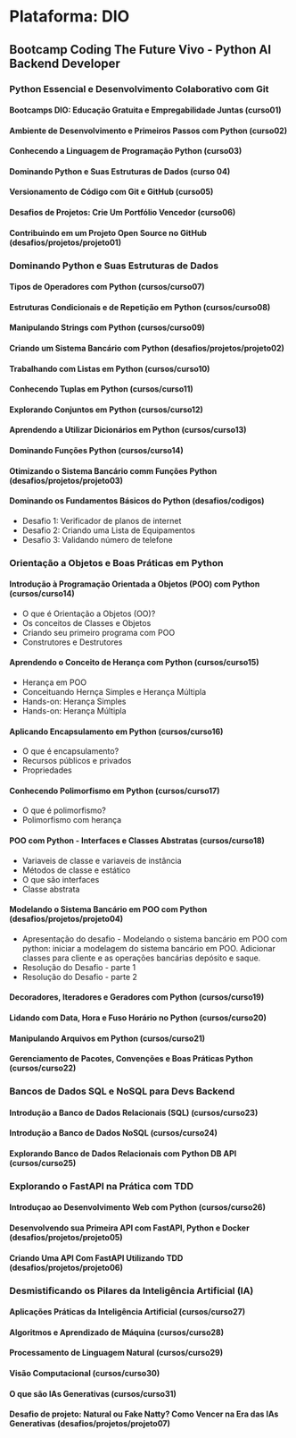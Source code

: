 # Plataforma: DIO

## Bootcamp Coding The Future Vivo - Python AI Backend Developer

### Python Essencial e Desenvolvimento Colaborativo com Git

#### Bootcamps DIO: Educação Gratuita e Empregabilidade Juntas (curso01)

#### Ambiente de Desenvolvimento e Primeiros Passos com Python (curso02)

#### Conhecendo a Linguagem de Programação Python (curso03)

#### Dominando Python e Suas Estruturas de Dados (curso 04)

#### Versionamento de Código com Git e GitHub (curso05)

#### Desafios de Projetos: Crie Um Portfólio Vencedor (curso06)

#### Contribuindo em um Projeto Open Source no GitHub (desafios/projetos/projeto01)

### Dominando Python e Suas Estruturas de Dados

#### Tipos de Operadores com Python (cursos/curso07)

#### Estruturas Condicionais e de Repetição em Python (cursos/curso08)

#### Manipulando Strings com Python (cursos/curso09)

#### Criando um Sistema Bancário com Python (desafios/projetos/projeto02)

#### Trabalhando com Listas em Python (cursos/curso10)

#### Conhecendo Tuplas em Python (cursos/curso11)

#### Explorando Conjuntos em Python (cursos/curso12)

#### Aprendendo a Utilizar Dicionários em Python (cursos/curso13)

#### Dominando Funções Python (cursos/curso14)

#### Otimizando o Sistema Bancário comm Funções Python (desafios/projetos/projeto03)

#### Dominando os Fundamentos Básicos do Python (desafios/codigos)

* Desafio 1: Verificador de planos de internet
* Desafio 2: Criando uma Lista de Equipamentos
* Desafio 3: Validando número de telefone

### Orientação a Objetos e Boas Práticas em Python

#### Introdução à Programação Orientada a Objetos (POO) com Python (cursos/curso14)

* O que é Orientação a Objetos (OO)?
* Os conceitos de Classes e Objetos
* Criando seu primeiro programa com POO
* Construtores e Destrutores

#### Aprendendo o Conceito de Herança com Python (cursos/curso15)

* Herança em POO
* Conceituando Hernça Simples e Herança Múltipla
* Hands-on: Herança Simples
* Hands-on: Herança Múltipla

#### Aplicando Encapsulamento em Python (cursos/curso16)

* O que é encapsulamento?
* Recursos públicos e privados
* Propriedades

#### Conhecendo Polimorfismo em Python (cursos/curso17)

* O que é polimorfismo?
* Polimorfismo com herança

#### POO com Python - Interfaces e Classes Abstratas (cursos/curso18)

* Variaveis de classe e variaveis de instância
* Métodos de classe e estático
* O que são interfaces
* Classe abstrata

#### Modelando o Sistema Bancário em POO com Python (desafios/projetos/projeto04)

* Apresentação do desafio - Modelando o sistema bancário em POO com python: iniciar a modelagem do sistema bancário em POO. Adicionar classes para cliente e as operações bancárias depósito e saque.
* Resolução do Desafio - parte 1
* Resolução do Desafio - parte 2

#### Decoradores, Iteradores e Geradores com Python (cursos/curso19)

#### Lidando com Data, Hora e Fuso Horário no Python (cursos/curso20)

#### Manipulando Arquivos em Python (cursos/curso21)

#### Gerenciamento de Pacotes, Convenções e Boas Práticas Python (cursos/curso22)

### Bancos de Dados SQL e NoSQL para Devs Backend

#### Introdução a Banco de Dados Relacionais (SQL) (cursos/curso23)

#### Introdução a Banco de Dados NoSQL (cursos/curso24)

#### Explorando Banco de Dados Relacionais com Python DB API (cursos/curso25)

### Explorando o FastAPI na Prática com TDD

#### Introduçao ao Desenvolvimento Web com Python (cursos/curso26)

#### Desenvolvendo sua Primeira API com FastAPI, Python e Docker (desafios/projetos/projeto05)

#### Criando Uma API Com FastAPI Utilizando TDD (desafios/projetos/projeto06)

### Desmistificando os Pilares da Inteligência Artificial (IA)

#### Aplicações Práticas da Inteligência Artificial (cursos/curso27)

#### Algoritmos e Aprendizado de Máquina (cursos/curso28)

#### Processamento de Linguagem Natural (cursos/curso29)

#### Visão Computacional (cursos/curso30)

#### O que são IAs Generativas (cursos/curso31)

#### Desafio de projeto: Natural ou Fake Natty? Como Vencer na Era das IAs Generativas (desafios/projetos/projeto07)
